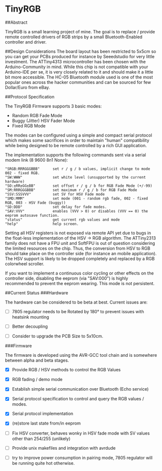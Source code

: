 TinyRGB
=======

##Abstract

TinyRGB is a small learning project of mine. The goal is to replace / provide remote controlled drivers of 
RGB strips by a small Bluetooth-Enabled controller and driver. 

##Design Considerations
The board layout has been restricted to 5x5cm so you can get your PCBs produced for instance by Seeedstudio for
very little investment. The ATTiny4313 microcontroller has been chosen with the Arduino-Community in mind. While 
this chip is not compatible with your Arduino-IDE per se, it is very closely related to it and should make it 
a little bit more accessible. The HC-05 Bluetooth module used is one of the most popular ones across the hacker 
communities and can be sourced for few Dollar/Euro from eBay. 

##Protocol Specification

The TinyRGB Firmware supports 3 basic modes: 

- Random RGB Fade Mode
- Buggy (Jitter) HSV Fader Mode 
- Fixed RGB Mode

The modes can be configured using a simple and compact serial protocol which makes some sacrifices
in order to maintain "human" compatibility while being designed to be remote controlled by a rich
GUI application. 

The implementation supports the following commands sent via a serial modem link (8 9600 8n1 None):
```
"SRGB:RRRGGGBBB"      set r / g / b values, implicit change to mode 002 - fixed RGB.
"SW:WWW"              set white level (unsupported by the current hardware)
"SO:±RR±GG±BB"        set offset r / g / b for RGB Fade Mode (+/-99)
"SM:RRRGGGBBB"        set maximum r / g / b for RGB Fade Mode
"SSV:SSSVVV"          set SV for HSV Fade mode
"SMD:MMM"             set mode (001 - random rgb fade, 002 - fixed RGB, 003 - HSV Fade (buggy))
"SD:DDD"              set delay for fade modes.
"SAV:VVV"             enables (VVV > 0) or disables (VVV == 0) the eeprom autosave function.
"status"              get current rgb values and mode
"help"                help screen.
```

Setting all HSV registers is not exposed via remote API yet due to bugs in the float-less implementation of the 
HSV -> RGB algorithm. The ATTiny2313 family does not have a FPU unit and SoftFPU is out of question considering 
the limited resources on the chip. Thus, the conversion from HSV to RGB should take place on the controller side 
(for instance an mobile application). The HSV support is likely to be dropped completely and replaced by a 
RGB colorwheel scroller. 

If you want to implement a continuous color cycling or other effects on the controller side, disabling the eeprom 
(via "SAV:000") is highly recommended to prevent the eeprom wearing. This mode is not persistent.

##Current Status 
###Hardware

The hardware can be considered to be beta at best. Current issues are:

- [ ] 7805 regulator needs to be Rotated by 180° to prevent issues with heatsink mounting
- [ ] Better decoupling
- [ ] Consider to upgrade the PCB Size to 5x10cm.

 
###Firmware

The firmware is developed using the AVR-GCC tool chain and is somewhere between alpha and beta stages. 

- [x] Provide RGB / HSV methods to control the RGB Values
- [x] RGB fading / demo mode 
- [x] Establish simple serial communication over Bluetooth (Echo service)
- [x] Serial protocol specification to control and query the RGB values / modes.
- [x] Serial protocol implementation
- [x] (re)store last state from/in eeprom
- [ ] Fix HSV converter, behaves wonky in HSV fade mode with SV values other than 254/255 (unlikely)
- [ ] Provide unix makefiles and integration with avrdude
- [ ] try to improve power consumption in pairing mode, 7805 regulator will be running quite hot otherwise.


